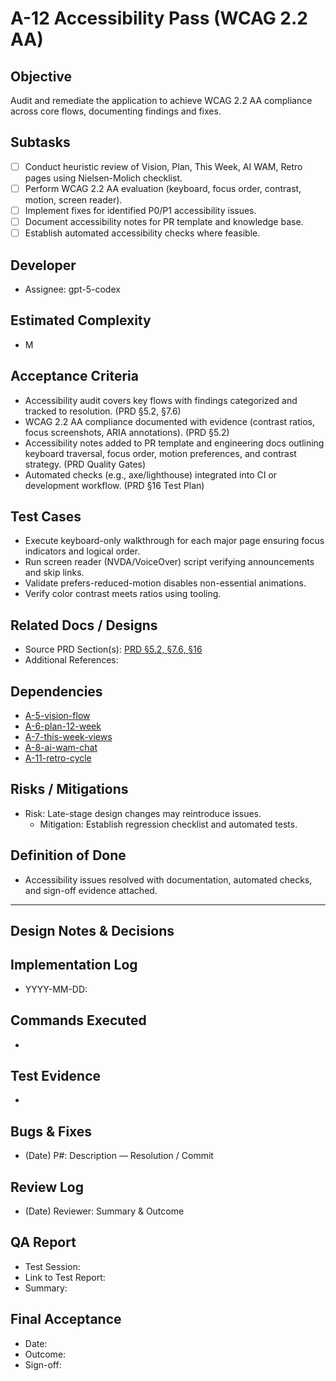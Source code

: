 # A-12 Accessibility Pass (WCAG 2.2 AA)

## Objective
Audit and remediate the application to achieve WCAG 2.2 AA compliance across core flows, documenting findings and fixes.

## Subtasks
- [ ] Conduct heuristic review of Vision, Plan, This Week, AI WAM, Retro pages using Nielsen-Molich checklist.
- [ ] Perform WCAG 2.2 AA evaluation (keyboard, focus order, contrast, motion, screen reader).
- [ ] Implement fixes for identified P0/P1 accessibility issues.
- [ ] Document accessibility notes for PR template and knowledge base.
- [ ] Establish automated accessibility checks where feasible.

## Developer
- Assignee: gpt-5-codex

## Estimated Complexity
- M

## Acceptance Criteria
- Accessibility audit covers key flows with findings categorized and tracked to resolution. (PRD §5.2, §7.6)
- WCAG 2.2 AA compliance documented with evidence (contrast ratios, focus screenshots, ARIA annotations). (PRD §5.2)
- Accessibility notes added to PR template and engineering docs outlining keyboard traversal, focus order, motion preferences, and contrast strategy. (PRD Quality Gates)
- Automated checks (e.g., axe/lighthouse) integrated into CI or development workflow. (PRD §16 Test Plan)

## Test Cases
- Execute keyboard-only walkthrough for each major page ensuring focus indicators and logical order.
- Run screen reader (NVDA/VoiceOver) script verifying announcements and skip links.
- Validate prefers-reduced-motion disables non-essential animations.
- Verify color contrast meets ratios using tooling.

## Related Docs / Designs
- Source PRD Section(s): [PRD §5.2, §7.6, §16](../../PRD.md)
- Additional References:

## Dependencies
- [A-5-vision-flow](A-5-vision-flow.md)
- [A-6-plan-12-week](A-6-plan-12-week.md)
- [A-7-this-week-views](A-7-this-week-views.md)
- [A-8-ai-wam-chat](A-8-ai-wam-chat.md)
- [A-11-retro-cycle](A-11-retro-cycle.md)

## Risks / Mitigations
- Risk: Late-stage design changes may reintroduce issues.
  - Mitigation: Establish regression checklist and automated tests.

## Definition of Done
- Accessibility issues resolved with documentation, automated checks, and sign-off evidence attached.

---

## Design Notes & Decisions

## Implementation Log
- YYYY-MM-DD: 

## Commands Executed
- 

## Test Evidence
- 

## Bugs & Fixes
- (Date) P#: Description — Resolution / Commit

## Review Log
- (Date) Reviewer: Summary & Outcome

## QA Report
- Test Session: 
- Link to Test Report: 
- Summary:

## Final Acceptance
- Date:
- Outcome:
- Sign-off:
